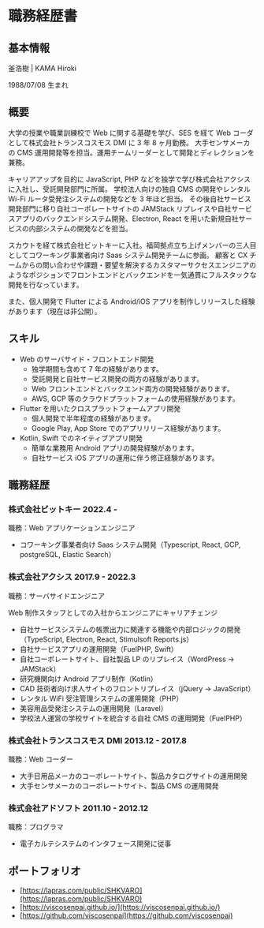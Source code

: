 # 職務経歴書

## 基本情報

釜浩樹 | KAMA Hiroki

1988/07/08 生まれ

## 概要

大学の授業や職業訓練校で Web に関する基礎を学び、SES を経て Web コーダとして株式会社トランスコスモス DMI に 3 年 8 ヶ月勤務。
大手センサメーカの CMS 運用開発等を担当。運用チームリーダーとして開発とディレクションを兼務。

キャリアアップを目的に JavaScript, PHP などを独学で学び株式会社アクシスに入社し、受託開発部門に所属。
学校法人向けの独自 CMS の開発やレンタル Wi-Fi ルータ受発注システムの開発などを 3 年ほど担当。
その後自社サービス開発部門に移り自社コーポレートサイトの JAMStack リプレイスや自社サービスアプリのバックエンドシステム開発、Electron, React を用いた新規自社サービスの内部システムの開発などを担当。

スカウトを経て株式会社ビットキーに入社。福岡拠点立ち上げメンバーの三人目としてコワーキング事業者向け Saas システム開発チームに参画。
顧客と CX チームからの問い合わせや課題・要望を解決するカスタマーサクセスエンジニアのようなポジションでフロントエンドとバックエンドを一気通貫にフルスタックな開発を行なっています。

また、個人開発で Flutter による Android/iOS アプリを制作しリリースした経験があります（現在は非公開）。

## スキル

- Web のサーバサイド・フロントエンド開発
  - 独学期間も含めて 7 年の経験があります。
  - 受託開発と自社サービス開発の両方の経験があります。
  - Web フロントエンドとバックエンド両方の開発経験があります。
  - AWS, GCP 等のクラウドプラットフォームの使用経験があります。
- Flutter を用いたクロスプラットフォームアプリ開発
  - 個人開発で半年程度の経験があります。
  - Google Play, App Store でのアプリリリース経験があります。
- Kotlin, Swift でのネイティブアプリ開発
  - 簡単な業務用 Android アプリの開発経験があります。
  - 自社サービス iOS アプリの運用に伴う修正経験があります。

## 職務経歴

### 株式会社ビットキー 2022.4 -

職務：Web アプリケーションエンジニア

- コワーキング事業者向け Saas システム開発（Typescript, React, GCP, postgreSQL, Elastic Search）

### 株式会社アクシス 2017.9 - 2022.3

職務：サーバサイドエンジニア

Web 制作スタッフとしての入社からエンジニアにキャリアチェンジ

- 自社サービスシステムの帳票出力に関連する機能や内部ロジックの開発（TypeScript, Electron, React, Stimulsoft Reports.js）
- 自社サービスアプリの運用開発（FuelPHP, Swift）
- 自社コーポレートサイト、自社製品 LP のリプレイス（WordPress → JAMStack）
- 研究機関向け Android アプリ制作（Kotlin）
- CAD 技術者向け求人サイトのフロントリプレイス（jQuery → JavaScript）
- レンタル WiFi 受注管理システムの運用開発（PHP）
- 美容用品受発注システムの運用開発（Laravel）
- 学校法人運営の学校サイトを統合する自社 CMS の運用開発（FuelPHP）

### 株式会社トランスコスモス DMI 2013.12 - 2017.8

職務：Web コーダー

- 大手日用品メーカのコーポレートサイト、製品カタログサイトの運用開発
- 大手センサメーカのコーポレートサイト、製品 CMS の運用開発

### 株式会社アドソフト 2011.10 - 2012.12

職務：プログラマ

- 電子カルテシステムのインタフェース開発に従事

## ポートフォリオ

- [https://lapras.com/public/SHKVARO](https://lapras.com/public/SHKVARO)
- [https://viscosenpai.github.io/](https://viscosenpai.github.io/)
- [https://github.com/viscosenpai](https://github.com/viscosenpai)

